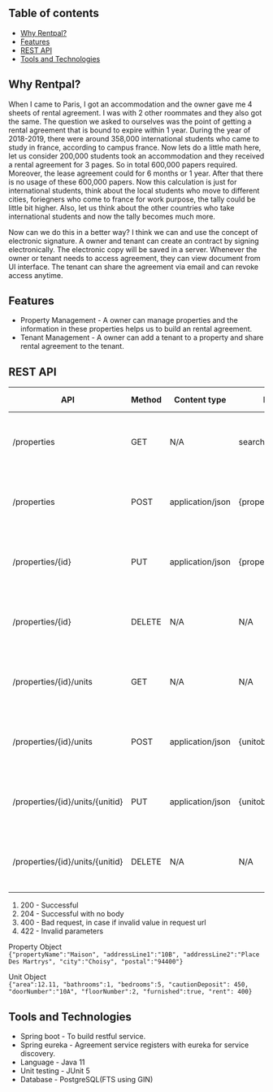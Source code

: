 ## Table of contents
* [Why Rentpal?](#why-rentpal)
* [Features](#features)
* [REST API](#rest-api)
* [Tools and Technologies](#tools-and-technologies)

## Why Rentpal?
When I came to Paris, I got an accommodation and the owner gave me 4 sheets of rental agreement. I was with 2 other roommates and they also got the same. The question we asked to ourselves was the point of getting a rental agreement that is bound to expire within 1 year. During the year of 2018-2019, there were around 358,000 international students who came to study in france, according to campus france. Now lets do a little math here, let us consider 200,000 students took an accommodation and they received a rental agreement for 3 pages. So in total 600,000 papers required. Moreover, the lease agreement could for 6 months or 1 year. After that there is no usage of these 600,000 papers. Now this calculation is just for international students, think about the local students who move to different cities, foriegners who come to france for work purpose, the tally could be little bit higher. Also, let us think about the other countries who take international students and now the tally becomes much more. 

Now can we do this in a better way? I think we can and use the concept of electronic signature. A owner and tenant can create an contract by signing electronically. The electronic copy will be saved in a server. Whenever the owner or tenant needs to access agreement, they can view document from UI interface. The tenant can share the agreement via email and can revoke access anytime.

## Features
- Property Management - A owner can manage properties and the information in these properties helps us to build an rental agreement.
- Tenant Management - A owner can add a tenant to a property and share rental agreement to the tenant.

## REST API

| API  | Method | Content type | Parameter | Response Status | Response | 
| ------------- | ------------- | ------------- | ------------- | ------------- | ------------- |
| /properties  | GET  | N/A | searchQuery="maison" | <p>Success - 200 <br> Errors - 400</p> |[{propertyobject},{propertyobject}]|
| /properties  | POST  | application/json | {propertyobject} | <p>Success - 200 <br> Errors - 400, 422</p> |{propertyobject}|
| /properties/{id} | PUT | application/json | {propertyobject} | <p>Success - 200 <br> Errors - 400, 422</p> |{propertyobject}|
| /properties/{id}  | DELETE  | N/A | N/A | <p>Success - 204 <br> Errors - 400</p> |N/A|
|/properties/{id}/units| GET | N/A | N/A | <p>Success - 200 <br> Errors - 400</p> |[{unitobject},{unitobject}]|
|/properties/{id}/units| POST | application/json | {unitobject}| <p>Success - 200 <br> Errors - 400, 422</p> |{unitobject}|
|/properties/{id}/units/{unitid}| PUT | application/json | {unitobject} | <p>Success - 200 <br> Errors - 400, 422</p> |{unitobject}|
| /properties/{id}/units/{unitid}  | DELETE  | N/A | N/A | <p>Success - 204 <br> Errors - 400</p> |N/A|

1) 200 - Successful 
2) 204 - Successful with no body
3) 400 - Bad request, in case if invalid value in request url
4) 422 - Invalid parameters

Property Object<br/>
```{"propertyName":"Maison", "addressLine1":"10B", "addressLine2":"Place Des Martrys", "city":"Choisy", "postal":"94400"}```

Unit Object<br/>
```{"area":12.11, "bathrooms":1, "bedrooms":5, "cautionDeposit": 450, "doorNumber":"10A", "floorNumber":2, "furnished":true, "rent": 400}```

## Tools and Technologies
- Spring boot - To build restful service.
- Spring eureka - Agreement service registers with eureka for service discovery.
- Language - Java 11
- Unit testing - JUnit 5
- Database - PostgreSQL(FTS using GIN)
